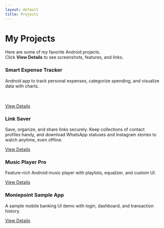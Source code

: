 ```yaml
---
layout: default
title: Projects
---
```


# <i class="fas fa-rocket"></i> My Projects

Here are some of my favorite Android projects.  
Click **View Details** to see screenshots, features, and links.

<div class="projects-grid">

  <!-- Project 1 -->
  <div class="project-card">
    <h3><i class="fas fa-mobile-alt"></i> Smart Expense Tracker</h3>
    <p>Android app to track personal expenses, categorize spending, and visualize data with charts.<br><br><br></p>
    <a class="btn" href="{{ site.baseurl }}/projects/trackulator">View Details</a>
  </div>

  <!-- Project 2 -->
  <div class="project-card">
    <h3><i class="fas fa-link"></i> Link Saver</h3>
    <p>Save, organize, and share links securely. Keep collections of contact profiles handy, and download WhatsApp statuses and Instagram stories to watch anytime, even offline.</p>
    <a class="btn" href="{{ site.baseurl }}/projects/link-saver">View Details</a>
  </div>

  <!-- Project 3 -->
  <div class="project-card">
    <h3><i class="fas fa-music"></i> Music Player Pro</h3>
    <p>Feature-rich Android music player with playlists, equalizer, and custom UI.</p>
    <a class="btn" href="{{ site.baseurl }}/projects/music-player-pro">View Details</a>
  </div>

  <!-- Project 4 -->
  <div class="project-card">
    <h3><i class="fas fa-chart-bar"></i> Moniepoint Sample App</h3>
    <p>A sample mobile banking UI demo with login, dashboard, and transaction history.</p>
    <a class="btn" href="{{ site.baseurl }}/projects/moniepoint-sample">View Details</a>
  </div>

</div>
